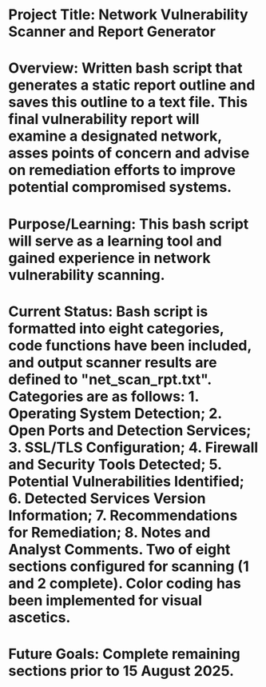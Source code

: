 # Project Title: Network Vulnerability Scanner and Report Generator
# Overview: Written bash script that generates a static report outline and saves this outline to a text file. This final vulnerability report will examine a designated network, asses points of concern and advise on remediation efforts to improve potential compromised systems.
# Purpose/Learning: This bash script will serve as a learning tool and gained experience in network vulnerability scanning. 
# Current Status: Bash script is formatted into eight categories, code functions have been included, and output scanner results are defined to "net_scan_rpt.txt". Categories are as follows: 1. Operating System Detection; 2. Open Ports and Detection Services; 3. SSL/TLS Configuration; 4. Firewall and Security Tools Detected; 5. Potential Vulnerabilities Identified; 6. Detected Services Version Information; 7. Recommendations for Remediation; 8. Notes and Analyst Comments. Two of eight sections configured for scanning (1 and 2 complete). Color coding has been implemented for visual ascetics. 
# Future Goals: Complete remaining sections prior to 15 August 2025.
